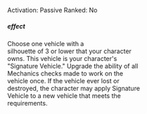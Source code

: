 Activation: Passive
Ranked: No
##### effect
Choose one vehicle with a  
silhouette of 3 or lower that your character  
owns. This vehicle is your character's  
"Signature Vehicle." Upgrade the ability of all  
Mechanics checks made to work on the  
vehicle once. If the vehicle ever lost or  
destroyed, the character may apply Signature  
Vehicle to a new vehicle that meets the  
requirements.